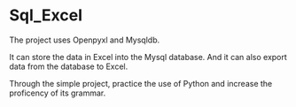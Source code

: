 # Sql_Excel
The project uses Openpyxl and Mysqldb.

It can store the data in Excel into the Mysql database. And it can also export data from the database to Excel.

Through the simple project, practice the use of Python and increase the proficency of its grammar.
